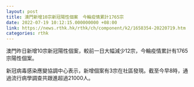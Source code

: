 ```yaml
---
layout: post
title: 澳門新增10宗新冠陽性個案　今輪疫情累計1765宗
date: 2022-07-19 10:12:15.000000000 +08:00
link: https://news.rthk.hk/rthk/ch/component/k2/1658354-20220719.htm
categories: rthk
---
```


澳門昨日新增10宗新冠陽性個案，較前一日大幅減少12宗，今輪疫情累計有1765宗陽性個案。

新冠病毒感染應變協調中心表示，新增個案有3宗在社區發現。截至今早8時，通過流行病學調查共跟進超過21000人。
